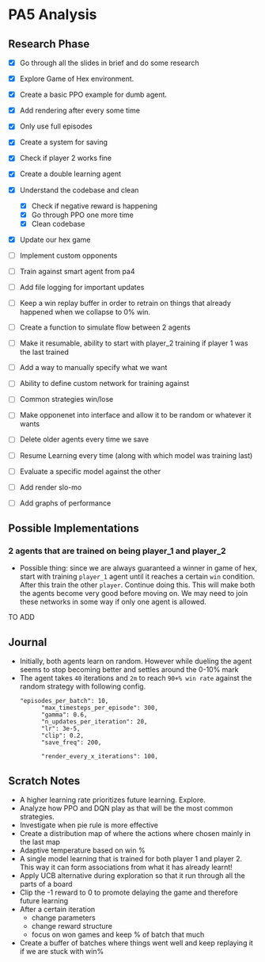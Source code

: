 # PA5 Analysis

## Research Phase
- [x] Go through all the slides in brief and do some research
- [x] Explore Game of Hex environment.
- [x] Create a basic PPO example for dumb agent.
- [x] Add rendering after every some time
- [x] Only use full episodes
- [x] Create a system for saving
- [x] Check if player 2 works fine
- [x] Create a double learning agent
- [x] Understand the codebase and clean
  - [x] Check if negative reward is happening
  - [x] Go through PPO one more time
  - [x] Clean codebase
- [x] Update our hex game
- [ ] Implement custom opponents
- [ ] Train against smart agent from pa4
- [ ] Add file logging for important updates
- [ ] Keep a win replay buffer in order to retrain on things that already happened when we collapse to 0% win.
- [ ] Create a function to simulate flow between 2 agents
- [ ] Make it resumable, ability to start with player_2 training if player 1 was the last trained
- [ ] Add a way to manually specify what we want
- [ ] Ability to define custom network for training against
- [ ] Common strategies win/lose
- [ ] Make opponenet into interface and allow it to be random or whatever it wants
- [ ] Delete older agents every time we save
- [ ] Resume Learning every time (along with which model was training last)
- [ ] Evaluate a specific model against the other
- [ ] Add render slo-mo
- [ ] Add graphs of performance


## Possible Implementations

### 2 agents that are trained on being player_1 and player_2
- Possible thing: since we are always guaranteed a winner in game of hex,
 start with training `player_1` agent until it reaches a certain `win` condition.
 After this train the other `player`. Continue doing this. This will make both the agents become very good before moving on.
 We may need to join these networks in some way if only one agent is allowed.

TO ADD


## Journal
- Initially, both agents learn on random. However while dueling the agent seems to stop becoming better and settles around the 0-10% mark
- The agent takes `40` iterations and `2m` to reach `90+% win rate` against the random strategy with following config.
  ```
  "episodes_per_batch": 10,
        "max_timesteps_per_episode": 300,
        "gamma": 0.6,
        "n_updates_per_iteration": 20,
        "lr": 3e-5,
        "clip": 0.2,
        "save_freq": 200,

        "render_every_x_iterations": 100,
  ```


## Scratch Notes
- A higher learning rate prioritizes future learning. Explore.
- Analyze how PPO and DQN play as that will be the most common strategies.
- Investigate when pie rule is more effective
- Create a distribution map of where the actions where chosen mainly in the last map
- Adaptive temperature based on win %
- A single model learning that is trained for both player 1 and player 2. This way it can form associations from what it has already learnt!
- Apply UCB alternative during exploration so that it run through all the parts of a board
- Clip the -1 reward to 0 to promote delaying the game and therefore future learning
- After a certain iteration 
  - change parameters
  - change reward structure
  - focus on won games and keep % of batch that much
- Create a buffer of batches where things went well and keep replaying it if we are stuck with win%